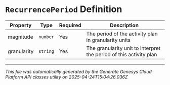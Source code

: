 # `RecurrencePeriod` Definition

| Property | Type | Required | Description |
|----------|------|----------|-------------|
| magnitude | `number` | Yes | The period of the activity plan in granularity units |
| granularity | `string` | Yes | The granularity unit to interpret the period of this activity plan |

---

*This file was automatically generated by the Generate Genesys Cloud Platform API classes utility on 2025-04-24T15:04:26.036Z*